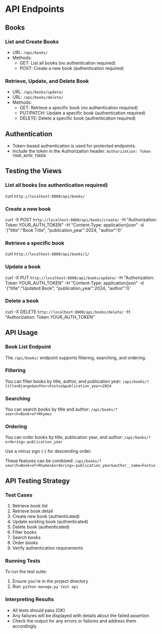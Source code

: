 # API Endpoints

## Books

### List and Create Books

- URL: `/api/books/`
- Methods:
  - GET: List all books (no authentication required)
  - POST: Create a new book (authentication required)

### Retrieve, Update, and Delete Book

- URL: `/api/books/update/`
- URL: `/api/books/delete/`
- Methods:
  - GET: Retrieve a specific book (no authentication required)
  - PUT/PATCH: Update a specific book (authentication required)
  - DELETE: Delete a specific book (authentication required)

## Authentication

- Token-based authentication is used for protected endpoints.
- Include the token in the Authorization header:
  `Authorization: Token YOUR_AUTH_TOKEN`

## Testing the Views

### List all books (no authentication required)

curl `http://localhost:8000/api/books/`

### Create a new book

curl -X POST `http://localhost:8000/api/books/create/` -H "Authorization: Token YOUR_AUTH_TOKEN" -H "Content-Type: application/json" -d '{"title":"Book Title", "publication_year":2024, "author":1}'

### Retrieve a specific book

curl `http://localhost:8000/api/books/1/`

### Update a book

curl -X PUT `http://localhost:8000/api/books/update/` -H "Authorization: Token YOUR_AUTH_TOKEN" -H "Content-Type: application/json" -d '{"title":"Updated Book", "publication_year":2024, "author":1}'

### Delete a book

curl -X DELETE `http://localhost:8000/api/books/delete/` -H "Authorization: Token YOUR_AUTH_TOKEN"

## API Usage

### Book List Endpoint

The `/api/books/` endpoint supports filtering, searching, and ordering.

### Filtering

You can filter books by title, author, and publication year:
`/api/books/?title=Django&author=Festus&publication_year=2024`

### Searching

You can search books by title and author:
`/api/books/?search=Book+of+Rhymes`

### Ordering

You can order books by title, publication year, and author:
`/api/books/?ordering=-publication_year`

Use a minus sign (-) for descending order.

These features can be combined:
`/api/books/?search=Book+of+Rhymes&ordering=-publication_year&author__name=Festus`

## API Testing Strategy

### Test Cases

1. Retrieve book list
2. Retrieve book detail
3. Create new book (authenticated)
4. Update existing book (authenticated)
5. Delete book (authenticated)
6. Filter books
7. Search books
8. Order books
9. Verify authentication requirements

### Running Tests

To run the test suite:

1. Ensure you're in the project directory
2. Run: `python manage.py test api`

### Interpreting Results

- All tests should pass (OK)
- Any failures will be displayed with details about the failed assertion
- Check the output for any errors or failures and address them accordingly
